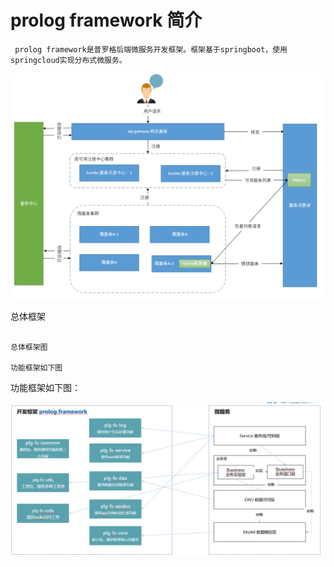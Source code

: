 # prolog framework 简介

```
 prolog framework是普罗格后端微服务开发框架。框架基于springboot，使用springcloud实现分布式微服务。
```

![](/assets/import.png)

 总体框架

```
                                                                             总体框架图
                                                                             功能框架如下图
```

功能框架如下图：

![](/assets/import2.png)

